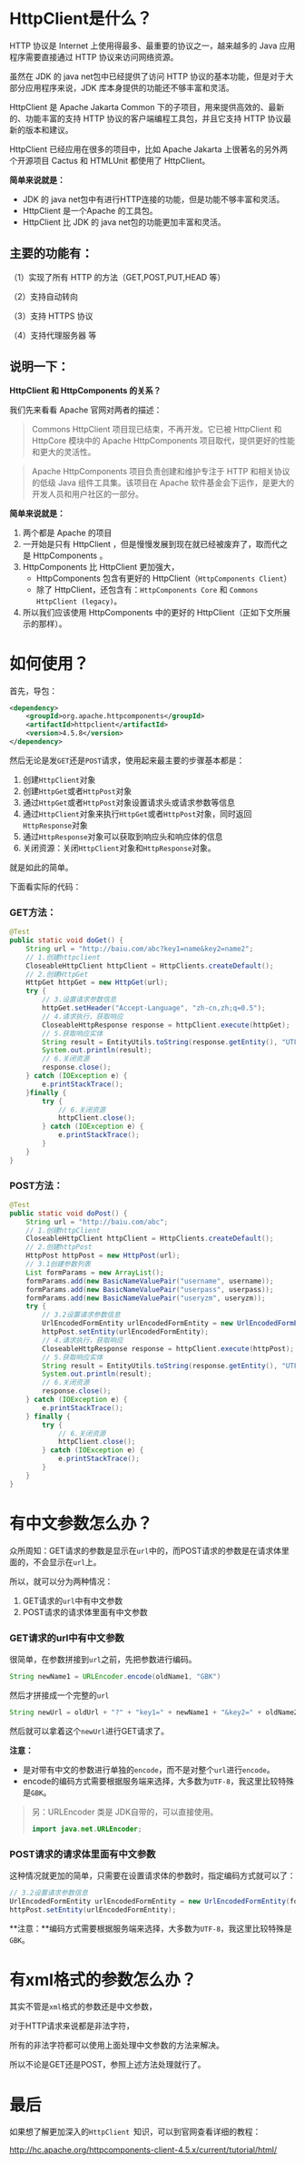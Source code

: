 # HttpClient是什么？

HTTP 协议是 Internet 上使用得最多、最重要的协议之一，越来越多的 Java 应用程序需要直接通过 HTTP 协议来访问网络资源。

虽然在 JDK 的 java net包中已经提供了访问 HTTP 协议的基本功能，但是对于大部分应用程序来说，JDK 库本身提供的功能还不够丰富和灵活。

HttpClient 是 Apache Jakarta Common 下的子项目，用来提供高效的、最新的、功能丰富的支持 HTTP 协议的客户端编程工具包，并且它支持 HTTP 协议最新的版本和建议。

HttpClient 已经应用在很多的项目中，比如 Apache Jakarta 上很著名的另外两个开源项目 Cactus 和 HTMLUnit 都使用了 HttpClient。

**简单来说就是：**

-  JDK 的 java net包中有进行HTTP连接的功能，但是功能不够丰富和灵活。
- HttpClient 是一个Apache 的工具包。
- HttpClient 比  JDK 的 java net包的功能更加丰富和灵活。

## 主要的功能有：

（1）实现了所有 HTTP 的方法（GET,POST,PUT,HEAD 等）

（2）支持自动转向

（3）支持 HTTPS 协议

（4）支持代理服务器 等

## 说明一下：

**HttpClient 和 HttpComponents 的关系？**

我们先来看看 Apache 官网对两者的描述：

> Commons HttpClient 项目现已结束，不再开发。它已被 HttpClient 和 HttpCore 模块中的 Apache HttpComponents 项目取代，提供更好的性能和更大的灵活性。

> Apache HttpComponents 项目负责创建和维护专注于 HTTP 和相关协议的低级 Java 组件工具集。该项目在 Apache 软件基金会下运作，是更大的开发人员和用户社区的一部分。

**简单来说就是：**

1. 两个都是 Apache 的项目
2. 一开始是只有 HttpClient ，但是慢慢发展到现在就已经被废弃了，取而代之是 HttpComponents 。
3. HttpComponents 比 HttpClient 更加强大，
   - HttpComponents 包含有更好的 HttpClient（`HttpComponents Client`）
   - 除了 HttpClient，还包含有：`HttpComponents Core` 和 `Commons HttpClient (legacy)`。
4. 所以我们应该使用 HttpComponents 中的更好的 HttpClient（正如下文所展示的那样）。



# 如何使用？

首先，导包：

```xml
<dependency>
    <groupId>org.apache.httpcomponents</groupId>
    <artifactId>httpclient</artifactId>
    <version>4.5.8</version>
</dependency>
```

然后无论是发`GET`还是`POST`请求，使用起来最主要的步骤基本都是：

1. 创建`HttpClient`对象
2. 创建`HttpGet`或者`HttpPost`对象
3. 通过`HttpGet`或者`HttpPost`对象设置请求头或请求参数等信息
4. 通过`HttpClient`对象来执行`HttpGet`或者`HttpPost`对象，同时返回`HttpResponse`对象
5. 通过`HttpResponse`对象可以获取到响应头和响应体的信息
6. 关闭资源：关闭`HttpClient`对象和`HttpResponse`对象。

就是如此的简单。

下面看实际的代码：



### GET方法：

```java
@Test
public static void doGet() {
    String url = "http://baiu.com/abc?key1=name&key2=name2";
    // 1.创建httpclient
    CloseableHttpClient httpClient = HttpClients.createDefault();
    // 2.创建HttpGet
    HttpGet httpGet = new HttpGet(url);
    try {
        // 3.设置请求参数信息
        httpGet.setHeader("Accept-Language", "zh-cn,zh;q=0.5");
        // 4.请求执行，获取响应
        CloseableHttpResponse response = httpClient.execute(httpGet);
        // 5.获取响应实体
        String result = EntityUtils.toString(response.getEntity(), "UTF-8");
        System.out.println(result);
        // 6.关闭资源
        response.close();
    } catch (IOException e) {
        e.printStackTrace();
    }finally {
        try {
            // 6.关闭资源
            httpClient.close();
        } catch (IOException e) {
            e.printStackTrace();
        }
    }
}
```



### POST方法：

```java
@Test
public static void doPost() {
    String url = "http://baiu.com/abc";
    // 1.创建httpClient
    CloseableHttpClient httpClient = HttpClients.createDefault();
    // 2.创建httpPost
    HttpPost httpPost = new HttpPost(url);
    // 3.1创建参数列表
    List formParams = new ArrayList();
    formParams.add(new BasicNameValuePair("username", username));
    formParams.add(new BasicNameValuePair("userpass", userpass));
    formParams.add(new BasicNameValuePair("useryzm", useryzm));
    try {
        // 3.2设置请求参数信息
        UrlEncodedFormEntity urlEncodedFormEntity = new UrlEncodedFormEntity(formParams, "GBK");
        httpPost.setEntity(urlEncodedFormEntity);
        // 4.请求执行，获取响应
        CloseableHttpResponse response = httpClient.execute(httpPost);
        // 5.获取响应实体
        String result = EntityUtils.toString(response.getEntity(), "UTF-8");
        System.out.println(result);
        // 6.关闭资源
        response.close();
    } catch (IOException e) {
        e.printStackTrace();
    } finally {
        try {
            // 6.关闭资源
            httpClient.close();
        } catch (IOException e) {
            e.printStackTrace();
        }
    }
}
```



# 有中文参数怎么办？

众所周知：GET请求的参数是显示在`url`中的，而POST请求的参数是在请求体里面的，不会显示在`url`上。

所以，就可以分为两种情况：

1. GET请求的`url`中有中文参数
2. POST请求的请求体里面有中文参数



### GET请求的url中有中文参数

很简单，在参数拼接到`url`之前，先把参数进行编码。

```java
String newName1 = URLEncoder.encode(oldName1, "GBK")
```

然后才拼接成一个完整的`url`

```java
String newUrl = oldUrl + "?" + "key1=" + newName1 + "&key2=" + oldName2 ;
```

然后就可以拿着这个`newUrl`进行GET请求了。

**注意：**

- 是对带有中文的参数进行单独的`encode`，而不是对整个`url`进行`encode`。
- encode的编码方式需要根据服务端来选择，大多数为`UTF-8`，我这里比较特殊是`GBK`。

> 另：URLEncoder 类是 JDK自带的，可以直接使用。
>
> ```java
> import java.net.URLEncoder;
> ```



### POST请求的请求体里面有中文参数

这种情况就更加的简单，只需要在设置请求体的参数时，指定编码方式就可以了：

```java
// 3.2设置请求参数信息
UrlEncodedFormEntity urlEncodedFormEntity = new UrlEncodedFormEntity(formParams, "GBK");
httpPost.setEntity(urlEncodedFormEntity);
```

**注意：**编码方式需要根据服务端来选择，大多数为`UTF-8`，我这里比较特殊是`GBK`。



# 有xml格式的参数怎么办？

其实不管是`xml`格式的参数还是中文参数，

对于HTTP请求来说都是非法字符，

所有的非法字符都可以使用上面处理中文参数的方法来解决。

所以不论是GET还是POST，参照上述方法处理就行了。



# 最后

如果想了解更加深入的`HttpClient `知识，可以到官网查看详细的教程：

http://hc.apache.org/httpcomponents-client-4.5.x/current/tutorial/html/ 

